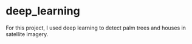 # deep_learning
For this project, I used deep learning to detect palm trees and houses in satellite imagery. 
